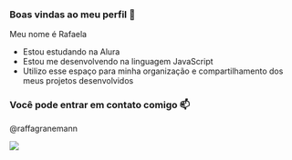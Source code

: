 ### Boas vindas ao meu perfil 💙

Meu nome é Rafaela

- Estou estudando na Alura
- Estou me desenvolvendo na linguagem JavaScript
- Utilizo esse espaço para minha organização e compartilhamento dos meus projetos desenvolvidos

### Você pode entrar em contato comigo 📫

@raffagranemann

![](https://media.tenor.com/URg1Kz8sqOQAAAAS/harry-styles-one-direction.gif)
